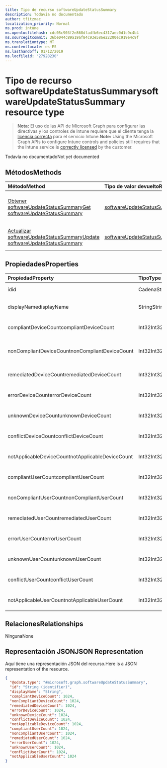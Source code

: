 ```yaml
---
title: Tipo de recurso softwareUpdateStatusSummary
description: Todavía no documentado
author: tfitzmac
localization_priority: Normal
ms.prod: intune
ms.openlocfilehash: cdc05c903f2e868dfadfb6ec4317aec0d1c9c4b4
ms.sourcegitcommit: 36be044c89a19af84c93e586e22200ec919e4c9f
ms.translationtype: MT
ms.contentlocale: es-ES
ms.lasthandoff: 01/12/2019
ms.locfileid: "27928230"
---
```

# <a name="softwareupdatestatussummary-resource-type"></a><span data-ttu-id="2f0bf-103">Tipo de recurso softwareUpdateStatusSummary</span><span class="sxs-lookup"><span data-stu-id="2f0bf-103">softwareUpdateStatusSummary resource type</span></span>

> <span data-ttu-id="2f0bf-104">**Nota:** El uso de las API de Microsoft Graph para configurar las directivas y los controles de Intune requiere que el cliente tenga la [licencia correcta](https://go.microsoft.com/fwlink/?linkid=839381) para el servicio Intune.</span><span class="sxs-lookup"><span data-stu-id="2f0bf-104">**Note:** Using the Microsoft Graph APIs to configure Intune controls and policies still requires that the Intune service is [correctly licensed](https://go.microsoft.com/fwlink/?linkid=839381) by the customer.</span></span>

<span data-ttu-id="2f0bf-105">Todavía no documentado</span><span class="sxs-lookup"><span data-stu-id="2f0bf-105">Not yet documented</span></span>
## <a name="methods"></a><span data-ttu-id="2f0bf-106">Métodos</span><span class="sxs-lookup"><span data-stu-id="2f0bf-106">Methods</span></span>
|<span data-ttu-id="2f0bf-107">Método</span><span class="sxs-lookup"><span data-stu-id="2f0bf-107">Method</span></span>|<span data-ttu-id="2f0bf-108">Tipo de valor devuelto</span><span class="sxs-lookup"><span data-stu-id="2f0bf-108">Return Type</span></span>|<span data-ttu-id="2f0bf-109">Descripción</span><span class="sxs-lookup"><span data-stu-id="2f0bf-109">Description</span></span>|
|:---|:---|:---|
|[<span data-ttu-id="2f0bf-110">Obtener softwareUpdateStatusSummary</span><span class="sxs-lookup"><span data-stu-id="2f0bf-110">Get softwareUpdateStatusSummary</span></span>](../api/intune-deviceconfig-softwareupdatestatussummary-get.md)|[<span data-ttu-id="2f0bf-111">softwareUpdateStatusSummary</span><span class="sxs-lookup"><span data-stu-id="2f0bf-111">softwareUpdateStatusSummary</span></span>](../resources/intune-deviceconfig-softwareupdatestatussummary.md)|<span data-ttu-id="2f0bf-112">Lea las propiedades y las relaciones del objeto [softwareUpdateStatusSummary](../resources/intune-deviceconfig-softwareupdatestatussummary.md).</span><span class="sxs-lookup"><span data-stu-id="2f0bf-112">Read properties and relationships of the [softwareUpdateStatusSummary](../resources/intune-deviceconfig-softwareupdatestatussummary.md) object.</span></span>|
|[<span data-ttu-id="2f0bf-113">Actualizar softwareUpdateStatusSummary</span><span class="sxs-lookup"><span data-stu-id="2f0bf-113">Update softwareUpdateStatusSummary</span></span>](../api/intune-deviceconfig-softwareupdatestatussummary-update.md)|[<span data-ttu-id="2f0bf-114">softwareUpdateStatusSummary</span><span class="sxs-lookup"><span data-stu-id="2f0bf-114">softwareUpdateStatusSummary</span></span>](../resources/intune-deviceconfig-softwareupdatestatussummary.md)|<span data-ttu-id="2f0bf-115">Actualice las propiedades de un objeto [softwareUpdateStatusSummary](../resources/intune-deviceconfig-softwareupdatestatussummary.md).</span><span class="sxs-lookup"><span data-stu-id="2f0bf-115">Update the properties of a [softwareUpdateStatusSummary](../resources/intune-deviceconfig-softwareupdatestatussummary.md) object.</span></span>|

## <a name="properties"></a><span data-ttu-id="2f0bf-116">Propiedades</span><span class="sxs-lookup"><span data-stu-id="2f0bf-116">Properties</span></span>
|<span data-ttu-id="2f0bf-117">Propiedad</span><span class="sxs-lookup"><span data-stu-id="2f0bf-117">Property</span></span>|<span data-ttu-id="2f0bf-118">Tipo</span><span class="sxs-lookup"><span data-stu-id="2f0bf-118">Type</span></span>|<span data-ttu-id="2f0bf-119">Descripción</span><span class="sxs-lookup"><span data-stu-id="2f0bf-119">Description</span></span>|
|:---|:---|:---|
|<span data-ttu-id="2f0bf-120">id</span><span class="sxs-lookup"><span data-stu-id="2f0bf-120">id</span></span>|<span data-ttu-id="2f0bf-121">Cadena</span><span class="sxs-lookup"><span data-stu-id="2f0bf-121">String</span></span>|<span data-ttu-id="2f0bf-122">Clave de la entidad.</span><span class="sxs-lookup"><span data-stu-id="2f0bf-122">Key of the entity.</span></span>|
|<span data-ttu-id="2f0bf-123">displayName</span><span class="sxs-lookup"><span data-stu-id="2f0bf-123">displayName</span></span>|<span data-ttu-id="2f0bf-124">String</span><span class="sxs-lookup"><span data-stu-id="2f0bf-124">String</span></span>|<span data-ttu-id="2f0bf-125">El nombre de la directiva.</span><span class="sxs-lookup"><span data-stu-id="2f0bf-125">The name of the policy.</span></span>|
|<span data-ttu-id="2f0bf-126">compliantDeviceCount</span><span class="sxs-lookup"><span data-stu-id="2f0bf-126">compliantDeviceCount</span></span>|<span data-ttu-id="2f0bf-127">Int32</span><span class="sxs-lookup"><span data-stu-id="2f0bf-127">Int32</span></span>|<span data-ttu-id="2f0bf-128">Número de dispositivos compatibles.</span><span class="sxs-lookup"><span data-stu-id="2f0bf-128">Number of compliant devices.</span></span>|
|<span data-ttu-id="2f0bf-129">nonCompliantDeviceCount</span><span class="sxs-lookup"><span data-stu-id="2f0bf-129">nonCompliantDeviceCount</span></span>|<span data-ttu-id="2f0bf-130">Int32</span><span class="sxs-lookup"><span data-stu-id="2f0bf-130">Int32</span></span>|<span data-ttu-id="2f0bf-131">Número de dispositivos no compatibles.</span><span class="sxs-lookup"><span data-stu-id="2f0bf-131">Number of non compliant devices.</span></span>|
|<span data-ttu-id="2f0bf-132">remediatedDeviceCount</span><span class="sxs-lookup"><span data-stu-id="2f0bf-132">remediatedDeviceCount</span></span>|<span data-ttu-id="2f0bf-133">Int32</span><span class="sxs-lookup"><span data-stu-id="2f0bf-133">Int32</span></span>|<span data-ttu-id="2f0bf-134">Número de dispositivos corregidos.</span><span class="sxs-lookup"><span data-stu-id="2f0bf-134">Number of remediated devices.</span></span>|
|<span data-ttu-id="2f0bf-135">errorDeviceCount</span><span class="sxs-lookup"><span data-stu-id="2f0bf-135">errorDeviceCount</span></span>|<span data-ttu-id="2f0bf-136">Int32</span><span class="sxs-lookup"><span data-stu-id="2f0bf-136">Int32</span></span>|<span data-ttu-id="2f0bf-137">Número de dispositivos con errores.</span><span class="sxs-lookup"><span data-stu-id="2f0bf-137">Number of devices had error.</span></span>|
|<span data-ttu-id="2f0bf-138">unknownDeviceCount</span><span class="sxs-lookup"><span data-stu-id="2f0bf-138">unknownDeviceCount</span></span>|<span data-ttu-id="2f0bf-139">Int32</span><span class="sxs-lookup"><span data-stu-id="2f0bf-139">Int32</span></span>|<span data-ttu-id="2f0bf-140">Número de dispositivos desconocidos.</span><span class="sxs-lookup"><span data-stu-id="2f0bf-140">Number of unknown devices.</span></span>|
|<span data-ttu-id="2f0bf-141">conflictDeviceCount</span><span class="sxs-lookup"><span data-stu-id="2f0bf-141">conflictDeviceCount</span></span>|<span data-ttu-id="2f0bf-142">Int32</span><span class="sxs-lookup"><span data-stu-id="2f0bf-142">Int32</span></span>|<span data-ttu-id="2f0bf-143">Número de dispositivos en conflicto.</span><span class="sxs-lookup"><span data-stu-id="2f0bf-143">Number of conflict devices.</span></span>|
|<span data-ttu-id="2f0bf-144">notApplicableDeviceCount</span><span class="sxs-lookup"><span data-stu-id="2f0bf-144">notApplicableDeviceCount</span></span>|<span data-ttu-id="2f0bf-145">Int32</span><span class="sxs-lookup"><span data-stu-id="2f0bf-145">Int32</span></span>|<span data-ttu-id="2f0bf-146">Número de dispositivos no aplicables.</span><span class="sxs-lookup"><span data-stu-id="2f0bf-146">Number of not applicable devices.</span></span>|
|<span data-ttu-id="2f0bf-147">compliantUserCount</span><span class="sxs-lookup"><span data-stu-id="2f0bf-147">compliantUserCount</span></span>|<span data-ttu-id="2f0bf-148">Int32</span><span class="sxs-lookup"><span data-stu-id="2f0bf-148">Int32</span></span>|<span data-ttu-id="2f0bf-149">Número de usuarios compatibles.</span><span class="sxs-lookup"><span data-stu-id="2f0bf-149">Number of compliant users.</span></span>|
|<span data-ttu-id="2f0bf-150">nonCompliantUserCount</span><span class="sxs-lookup"><span data-stu-id="2f0bf-150">nonCompliantUserCount</span></span>|<span data-ttu-id="2f0bf-151">Int32</span><span class="sxs-lookup"><span data-stu-id="2f0bf-151">Int32</span></span>|<span data-ttu-id="2f0bf-152">Número de usuarios no compatibles.</span><span class="sxs-lookup"><span data-stu-id="2f0bf-152">Number of non compliant users.</span></span>|
|<span data-ttu-id="2f0bf-153">remediatedUserCount</span><span class="sxs-lookup"><span data-stu-id="2f0bf-153">remediatedUserCount</span></span>|<span data-ttu-id="2f0bf-154">Int32</span><span class="sxs-lookup"><span data-stu-id="2f0bf-154">Int32</span></span>|<span data-ttu-id="2f0bf-155">Número de usuarios corregidos.</span><span class="sxs-lookup"><span data-stu-id="2f0bf-155">Number of remediated users.</span></span>|
|<span data-ttu-id="2f0bf-156">errorUserCount</span><span class="sxs-lookup"><span data-stu-id="2f0bf-156">errorUserCount</span></span>|<span data-ttu-id="2f0bf-157">Int32</span><span class="sxs-lookup"><span data-stu-id="2f0bf-157">Int32</span></span>|<span data-ttu-id="2f0bf-158">Número de usuarios con errores.</span><span class="sxs-lookup"><span data-stu-id="2f0bf-158">Number of users had error.</span></span>|
|<span data-ttu-id="2f0bf-159">unknownUserCount</span><span class="sxs-lookup"><span data-stu-id="2f0bf-159">unknownUserCount</span></span>|<span data-ttu-id="2f0bf-160">Int32</span><span class="sxs-lookup"><span data-stu-id="2f0bf-160">Int32</span></span>|<span data-ttu-id="2f0bf-161">Número de usuarios desconocidos.</span><span class="sxs-lookup"><span data-stu-id="2f0bf-161">Number of unknown users.</span></span>|
|<span data-ttu-id="2f0bf-162">conflictUserCount</span><span class="sxs-lookup"><span data-stu-id="2f0bf-162">conflictUserCount</span></span>|<span data-ttu-id="2f0bf-163">Int32</span><span class="sxs-lookup"><span data-stu-id="2f0bf-163">Int32</span></span>|<span data-ttu-id="2f0bf-164">Número de usuarios en conflicto.</span><span class="sxs-lookup"><span data-stu-id="2f0bf-164">Number of conflict users.</span></span>|
|<span data-ttu-id="2f0bf-165">notApplicableUserCount</span><span class="sxs-lookup"><span data-stu-id="2f0bf-165">notApplicableUserCount</span></span>|<span data-ttu-id="2f0bf-166">Int32</span><span class="sxs-lookup"><span data-stu-id="2f0bf-166">Int32</span></span>|<span data-ttu-id="2f0bf-167">Número de usuarios no aplicables.</span><span class="sxs-lookup"><span data-stu-id="2f0bf-167">Number of not applicable users.</span></span>|

## <a name="relationships"></a><span data-ttu-id="2f0bf-168">Relaciones</span><span class="sxs-lookup"><span data-stu-id="2f0bf-168">Relationships</span></span>
<span data-ttu-id="2f0bf-169">Ninguna</span><span class="sxs-lookup"><span data-stu-id="2f0bf-169">None</span></span>
## <a name="json-representation"></a><span data-ttu-id="2f0bf-170">Representación JSON</span><span class="sxs-lookup"><span data-stu-id="2f0bf-170">JSON Representation</span></span>
<span data-ttu-id="2f0bf-171">Aquí tiene una representación JSON del recurso.</span><span class="sxs-lookup"><span data-stu-id="2f0bf-171">Here is a JSON representation of the resource.</span></span>
<!-- {
  "blockType": "resource",
  "keyProperty": "id",
  "@odata.type": "microsoft.graph.softwareUpdateStatusSummary"
}
-->
``` json
{
  "@odata.type": "#microsoft.graph.softwareUpdateStatusSummary",
  "id": "String (identifier)",
  "displayName": "String",
  "compliantDeviceCount": 1024,
  "nonCompliantDeviceCount": 1024,
  "remediatedDeviceCount": 1024,
  "errorDeviceCount": 1024,
  "unknownDeviceCount": 1024,
  "conflictDeviceCount": 1024,
  "notApplicableDeviceCount": 1024,
  "compliantUserCount": 1024,
  "nonCompliantUserCount": 1024,
  "remediatedUserCount": 1024,
  "errorUserCount": 1024,
  "unknownUserCount": 1024,
  "conflictUserCount": 1024,
  "notApplicableUserCount": 1024
}
```



